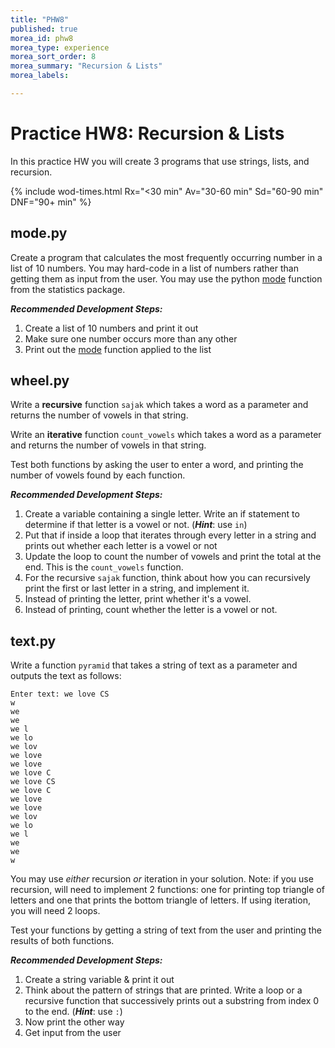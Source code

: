 ```yaml
---
title: "PHW8"
published: true
morea_id: phw8
morea_type: experience
morea_sort_order: 8
morea_summary: "Recursion & Lists"
morea_labels:

---
```

# Practice HW8: Recursion & Lists

In this practice HW you will create 3 programs that use strings, lists, and recursion.

{% include wod-times.html Rx="<30 min" Av="30-60 min" Sd="60-90 min" DNF="90+ min" %}

## mode.py

Create a program that calculates the most frequently occurring number in a list of 10 numbers. You may hard-code in a list of numbers rather than getting them as input from the user. You may use the python [mode](https://docs.python.org/3.4/library/statistics.html#statistics.mode) function from the statistics package.

***Recommended Development Steps:***

1. Create a list of 10 numbers and print it out
2. Make sure one number occurs more than any other
2. Print out the [mode](https://docs.python.org/3.4/library/statistics.html#statistics.mode) function applied to the list

## wheel.py

Write a **recursive** function `sajak` which takes a word as a parameter and returns the number of vowels in that string.

Write an **iterative** function `count_vowels` which takes a word as a parameter and returns the number of vowels in that string.

Test both functions by asking the user to enter a word, and printing the number of vowels found by each function.

***Recommended Development Steps:***

1. Create a variable containing a single letter. Write an if statement to determine if that letter is a vowel or not. (***Hint***: use `in`)
2. Put that if inside a loop that iterates through every letter in a string and prints out whether each letter is a vowel or not
3. Update the loop to count the number of vowels and print the total at the end. This is the `count_vowels` function.
4. For the recursive `sajak` function, think about how you can recursively print the first or last letter in a string, and implement it.
5. Instead of printing the letter, print whether it's a vowel.
6. Instead of printing, count whether the letter is a vowel or not.

## text.py

Write a function `pyramid` that takes a string of text as a parameter and outputs the text as follows:

    Enter text: we love CS
	w
	we
	we 
	we l
	we lo
	we lov
	we love
	we love 
	we love C
	we love CS
	we love C
	we love 
	we love
	we lov
	we lo
	we l
	we 
	we
	w

You may use *either* recursion *or* iteration in your solution. Note: if you use recursion, will need to implement 2 functions: one for printing top triangle of letters and one that prints the bottom triangle of letters. If using iteration, you will need 2 loops.

Test your functions by getting a string of text from the user and printing the results of both functions.

***Recommended Development Steps:***

1. Create a string variable & print it out
1. Think about the pattern of strings that are printed. Write a loop or a recursive function that successively prints out a substring from index 0 to the end. (***Hint***: use `:`)
2. Now print the other way
3. Get input from the user

<!--## Demonstration


Once you've finished doing the HW a single time, you can watch me do it. ***Note***, this video includes exercises in a different order:

{% include youtube.html id="hsjv5f2DlFk" %}

Recursive solution to pyramid function in `text.py`:

{% include youtube.html id="yBrjRTtFiTE" %}

{% include wod-warning.html %}-->

